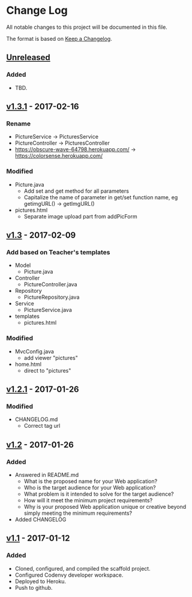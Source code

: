 # Change Log
All notable changes to this project will be documented in this file.

The format is based on [Keep a Changelog](http://keepachangelog.com/).

## [Unreleased]
### Added
- TBD.

## [v1.3.1] - 2017-02-16
### Rename
- PictureService -> PicturesService
- PictureController -> PicturesController
- https://obscure-wave-64798.herokuapp.com/ -> https://colorsense.herokuapp.com/

### Modified
- Picture.java
    - Add set and get method for all parameters
    - Capitalize the name of parameter in get/set function name, eg getimgURL() -> getImgURL()
- pictures.html
    - Separate image upload part from addPicForm
    
## [v1.3] - 2017-02-09
### Add based on Teacher's templates
- Model
    - Picture.java
- Controller
    - PictureController.java
- Repository
    - PictureRepository.java
- Service
    - PictureService.java
- templates
    - pictures.html

### Modified
- MvcConfig.java
    - add viewer "pictures"
- home.html
    - direct to "pictures"
    
   
## [v1.2.1] - 2017-01-26
### Modified
- CHANGELOG.md
    - Correct tag url

## [v1.2] - 2017-01-26
### Added
- Answered in README.md
    - What is the proposed name for your Web application?
    - Who is the target audience for your Web application?
    - What problem is it intended to solve for the target audience?
    - How will it meet the minimum project requirements?
    - Why is your proposed Web application unique or creative beyond simply meeting the minimum requirements?
- Added CHANGELOG

## [v1.1] - 2017-01-12
### Added
- Cloned, configured, and compiled the scaffold project.
- Configured Codenvy developer workspace.
- Deployed to Heroku.
- Push to github.


[Unreleased]: https://github.com/infsci2560sp17/full-stack-web-dawn-llp/compare/v1.3.1...HEAD
[v1.3.1]: https://github.com/infsci2560sp17/full-stack-web-dawn-llp/compare/v1.3...v1.3.1
[v1.3]: https://github.com/infsci2560sp17/full-stack-web-dawn-llp/compare/v1.2.1...v1.3
[v1.2.1]: https://github.com/infsci2560sp17/full-stack-web-dawn-llp/compare/v1.2...v1.2.1
[v1.2]: https://github.com/infsci2560sp17/full-stack-web-dawn-llp/compare/v1.1...v1.2
[v1.1]: https://github.com/infsci2560sp17/full-stack-web-dawn-llp/compare/...v1.1

